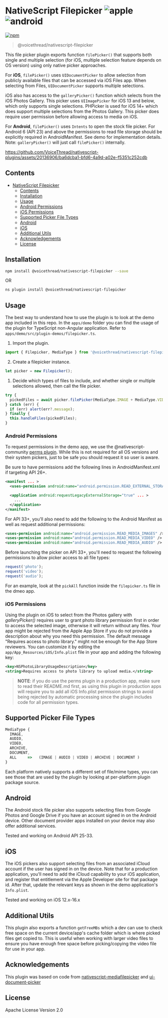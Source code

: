 # NativeScript Filepicker ![apple](https://cdn3.iconfinder.com/data/icons/picons-social/57/16-apple-32.png) ![android](https://cdn4.iconfinder.com/data/icons/logos-3/228/android-32.png)

[![npm](https://img.shields.io/npm/v/@voicethread/nativescript-filepicker?style=flat-square)](https://www.npmjs.com/package/@voicethread/nativescript-filepicker)

> @voicethread/nativescript-filepicker

This file picker plugin exports function `filePicker()` that supports both single and multiple selection (for iOS, multiple selection feature depends on OS version) using only native picker approaches.

For **iOS**, `filePicker()` uses `UIDocumentPicker` to allow selection from publicly available files that can be accessed via iOS Files app. When selecting from Files, `UIDocumentPicker` supports multiple selections.

iOS also has access to the `galleryPicker()` function which selects from the iOS Photos Gallery. This picker uses `UIImagePicker` for iOS 13 and below, which only supports single selections. PHPicker is used for iOS 14+ which does support multiple selections from the Photos Gallery. This picker does require user permission before allowing access to media on iOS.

For **Android**, `filePicker()` uses `Intents` to open the stock file picker. For Android 6 (API 23) and above the permissions to read file storage should be explicitly required in AndroidManifest. See demo for implementation details. Note: `galleryPicker()` will just call `filePicker()` internally.

https://github.com/VoiceThread/nativescript-plugins/assets/20136906/ba6dcba1-bfd6-4a9d-a02e-f5351c252cdb

## Contents

- [NativeScript Filepicker  ](#nativescript-filepicker--)
  - [Contents](#contents)
  - [Installation](#installation)
  - [Usage](#usage)
  - [Android Permissions](#android-permissions)
  - [iOS Permissions](#ios-permissions)
  - [Supported Picker File Types](#supported-picker-file-types)
  - [Android](#android)
  - [iOS](#ios)
  - [Additional Utils](#additional-utils)
  - [Acknowledgements](#acknowledgements)
  - [License](#license)

## Installation

```bash
npm install @voicethread/nativescript-filepicker --save
```
OR
```bash
ns plugin install @voicethread/nativescript-filepicker
```
## Usage

The best way to understand how to use the plugin is to look at the demo app included in this repo.
In the `apps/demo` folder you can find the usage of the plugin for TypeScript non-Angular application. Refer to `apps/demo/src/plugin-demos/filepicker.ts`.

1. Import the plugin.

```javascript
import { Filepicker, MediaType } from '@voicethread/nativescript-filepicker';
```

2. Create a filepicker instance.

```javascript
let picker = new Filepicker();
```

1. Decide which types of files to include, and whether single or multiple selections allowed, then call the file picker.

```javascript
try {
  pickedFiles = await picker.filePicker(MediaType.IMAGE + MediaType.VIDEO + MediaType.AUDIO, true);
} catch (err) {
  if (err) alert(err?.message);
} finally {
  this.handleFiles(pickedFiles);
}
```

### Android Permissions

To request permissions in the demo app, we use the @nativescript-community [perms plugin](https://github.com/nativescript-community/perms). While this is not required for all OS versions and their system pickers, just to be safe you should request it so user is aware.

Be sure to have permissions add the following lines in AndroidManifest.xml if targeting API 26+.

```xml
<manifest ... >
  <uses-permission android:name="android.permission.READ_EXTERNAL_STORAGE"/>

  <application android:requestLegacyExternalStorage="true" ... >
    ...
  </application>
</manifest>
```

For API 33+, you'll also need to add the following to the Android Manifest as well as request additional permissions:

```xml
<uses-permission android:name="android.permission.READ_MEDIA_IMAGES" />
<uses-permission android:name="android.permission.READ_MEDIA_VIDEO" />
<uses-permission android:name="android.permission.READ_MEDIA_AUDIO" />
```

Before launching the picker on API 33+, you'll need to request the following permissions to allow picker access to all file types:

```javascript
request('photo');
request('video');
request('audio');
```

For an example, look at the `pickAll` function inside the `filepicker.ts` file in the dmeo app.

### iOS Permissions

Using the plugin on iOS to select from the Photos gallery with _galleryPicker()_ requires user to grant photo library permission first in order to access the selected image, otherwise it will return without any files. Your app might be rejected from the Apple App Store if you do not provide a description about why you need this permission. The default message "Requires access to photo library." might not be enough for the App Store reviewers. You can customize it by editing the `app/App_Resources/iOS/Info.plist` file in your app and adding the following key:

```xml
<key>NSPhotoLibraryUsageDescription</key>
<string>Requires access to photo library to upload media.</string>
```

> **NOTE**: if you do use the perms plugin in a production app, make sure to read their README.md first, as using this plugin in production apps will require you to add all iOS Info.plist permission strings to avoid being rejected by automatic processing since the plugin includes code for all permission types.

## Supported Picker File Types

```javascript
MediaType {
  IMAGE,
  AUDIO,
  VIDEO,
  ARCHIVE,
  DOCUMENT,
  ALL     =>   (IMAGE | AUDIO | VIDEO | ARCHIVE | DOCUMENT )
}
```

Each platform natively supports a different set of file/mime types, you can see those that are used by the plugin by looking at per-platform plugin package source.

## Android

The Android stock file picker also supports selecting files from Google Photos and Google Drive if you have an account signed in on the Android device. Other document provider apps installed on your device may also offer additional services.

Tested and working on Android API 25-33.

## iOS

The iOS pickers also support selecting files from an associated iCloud account if the user has signed in on the device. Note that for a production application, you'll need to add the iCloud capability to your iOS application, and register that entitlement via the Apple Developer site for that package id. After that, update the relevant keys as shown in the demo application's `Info.plist`.

Tested and working on iOS 12.x-16.x

## Additional Utils

This plugin also exports a function `getFreeMBs` which a dev can use to check free space on the current device/app's cache folder which is where picked files get copied to. This is useful when working with larger video files to ensure you have enough free space before picking/copying the video file for use in your app.

## Acknowledgements

This plugin was based on code from [nativescript-mediafilepicker](https://github.com/jibon57/nativescript-mediafilepicker) and [ui-document-picker](https://github.com/nativescript-community/ui-document-picker)

## License

Apache License Version 2.0
